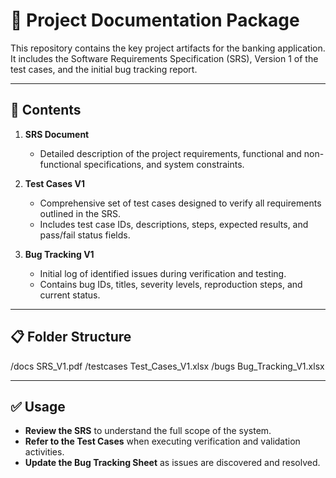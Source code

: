 # 📄 Project Documentation Package

This repository contains the key project artifacts for the banking application. It includes the Software Requirements Specification (SRS), Version 1 of the test cases, and the initial bug tracking report.

---

## 📂 Contents

1. **SRS Document**
   - Detailed description of the project requirements, functional and non-functional specifications, and system constraints.

2. **Test Cases V1**
   - Comprehensive set of test cases designed to verify all requirements outlined in the SRS.
   - Includes test case IDs, descriptions, steps, expected results, and pass/fail status fields.

3. **Bug Tracking V1**
   - Initial log of identified issues during verification and testing.
   - Contains bug IDs, titles, severity levels, reproduction steps, and current status.

---

## 📋 Folder Structure

/docs
   SRS_V1.pdf
/testcases
   Test_Cases_V1.xlsx
/bugs
   Bug_Tracking_V1.xlsx

---

## ✅ Usage

- **Review the SRS** to understand the full scope of the system.
- **Refer to the Test Cases** when executing verification and validation activities.
- **Update the Bug Tracking Sheet** as issues are discovered and resolved.

